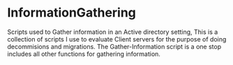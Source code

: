 # InformationGathering
Scripts used to Gather information in an Active directory setting,
This is a collection of scripts I use to evaluate Client servers for the purpose of doing decommisions and migrations.
The Gather-Information script is a one stop includes all other functions for gathering information.
